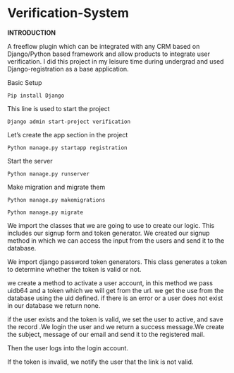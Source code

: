 # Verification-System

**INTRODUCTION**

A freeflow plugin which can be integrated with any CRM based on Django/Python based framework and allow products to integrate user verification. I did this project in my leisure time during undergrad and used Django-registration as a base application.

Basic Setup

```Pip install Django```

This line is used to start the project

```Django admin start-project verification```

Let’s create the app section in the project

```Python manage.py startapp registration```

Start the server

```Python manage.py runserver```

Make migration and migrate them

```Python manage.py makemigrations```

```Python manage.py migrate```

We import the classes that we are going to use to create our logic. This includes our signup form and token generator. We created our signup method in which we can access the input from the users and send it to the database.

We import django password token generators. This class generates a token to determine whether the token is valid or not. 

we create a method to activate a user account, in this method we pass uidb64 and a token which we will get from the url. we get the use from the database using the uid defined. if there is an error or a user does not exist in our database we return none. 

if the user exists and the token is valid, we set the user to active, and save the record .We login the user and we return a success message.We create the subject, message of our email and send it to the registered mail.

Then the user logs into the login account.

If the token is invalid, we notify the user that the link is not valid.
